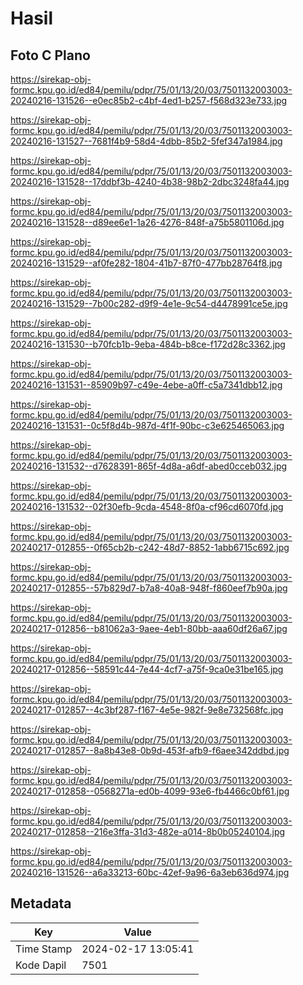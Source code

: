 # Hasil

## Foto C Plano

https://sirekap-obj-formc.kpu.go.id/ed84/pemilu/pdpr/75/01/13/20/03/7501132003003-20240216-131526--e0ec85b2-c4bf-4ed1-b257-f568d323e733.jpg

https://sirekap-obj-formc.kpu.go.id/ed84/pemilu/pdpr/75/01/13/20/03/7501132003003-20240216-131527--7681f4b9-58d4-4dbb-85b2-5fef347a1984.jpg

https://sirekap-obj-formc.kpu.go.id/ed84/pemilu/pdpr/75/01/13/20/03/7501132003003-20240216-131528--17ddbf3b-4240-4b38-98b2-2dbc3248fa44.jpg

https://sirekap-obj-formc.kpu.go.id/ed84/pemilu/pdpr/75/01/13/20/03/7501132003003-20240216-131528--d89ee6e1-1a26-4276-848f-a75b5801106d.jpg

https://sirekap-obj-formc.kpu.go.id/ed84/pemilu/pdpr/75/01/13/20/03/7501132003003-20240216-131529--af0fe282-1804-41b7-87f0-477bb28764f8.jpg

https://sirekap-obj-formc.kpu.go.id/ed84/pemilu/pdpr/75/01/13/20/03/7501132003003-20240216-131529--7b00c282-d9f9-4e1e-9c54-d4478991ce5e.jpg

https://sirekap-obj-formc.kpu.go.id/ed84/pemilu/pdpr/75/01/13/20/03/7501132003003-20240216-131530--b70fcb1b-9eba-484b-b8ce-f172d28c3362.jpg

https://sirekap-obj-formc.kpu.go.id/ed84/pemilu/pdpr/75/01/13/20/03/7501132003003-20240216-131531--85909b97-c49e-4ebe-a0ff-c5a7341dbb12.jpg

https://sirekap-obj-formc.kpu.go.id/ed84/pemilu/pdpr/75/01/13/20/03/7501132003003-20240216-131531--0c5f8d4b-987d-4f1f-90bc-c3e625465063.jpg

https://sirekap-obj-formc.kpu.go.id/ed84/pemilu/pdpr/75/01/13/20/03/7501132003003-20240216-131532--d7628391-865f-4d8a-a6df-abed0cceb032.jpg

https://sirekap-obj-formc.kpu.go.id/ed84/pemilu/pdpr/75/01/13/20/03/7501132003003-20240216-131532--02f30efb-9cda-4548-8f0a-cf96cd6070fd.jpg

https://sirekap-obj-formc.kpu.go.id/ed84/pemilu/pdpr/75/01/13/20/03/7501132003003-20240217-012855--0f65cb2b-c242-48d7-8852-1abb6715c692.jpg

https://sirekap-obj-formc.kpu.go.id/ed84/pemilu/pdpr/75/01/13/20/03/7501132003003-20240217-012855--57b829d7-b7a8-40a8-948f-f860eef7b90a.jpg

https://sirekap-obj-formc.kpu.go.id/ed84/pemilu/pdpr/75/01/13/20/03/7501132003003-20240217-012856--b81062a3-9aee-4eb1-80bb-aaa60df26a67.jpg

https://sirekap-obj-formc.kpu.go.id/ed84/pemilu/pdpr/75/01/13/20/03/7501132003003-20240217-012856--58591c44-7e44-4cf7-a75f-9ca0e31be165.jpg

https://sirekap-obj-formc.kpu.go.id/ed84/pemilu/pdpr/75/01/13/20/03/7501132003003-20240217-012857--4c3bf287-f167-4e5e-982f-9e8e732568fc.jpg

https://sirekap-obj-formc.kpu.go.id/ed84/pemilu/pdpr/75/01/13/20/03/7501132003003-20240217-012857--8a8b43e8-0b9d-453f-afb9-f6aee342ddbd.jpg

https://sirekap-obj-formc.kpu.go.id/ed84/pemilu/pdpr/75/01/13/20/03/7501132003003-20240217-012858--0568271a-ed0b-4099-93e6-fb4466c0bf61.jpg

https://sirekap-obj-formc.kpu.go.id/ed84/pemilu/pdpr/75/01/13/20/03/7501132003003-20240217-012858--216e3ffa-31d3-482e-a014-8b0b05240104.jpg

https://sirekap-obj-formc.kpu.go.id/ed84/pemilu/pdpr/75/01/13/20/03/7501132003003-20240216-131526--a6a33213-60bc-42ef-9a96-6a3eb636d974.jpg


## Metadata

| Key        | Value               |
| ---------- | ------------------- |
| Time Stamp | 2024-02-17 13:05:41 |
| Kode Dapil | 7501                |



